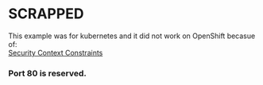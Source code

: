 # SCRAPPED

This example was for kubernetes and it did not work on OpenShift becasue of:  
[Security Context Constraints](https://docs.okd.io/latest/architecture/additional_concepts/authorization.html#security-context-constraints)  

### Port 80 is reserved.
